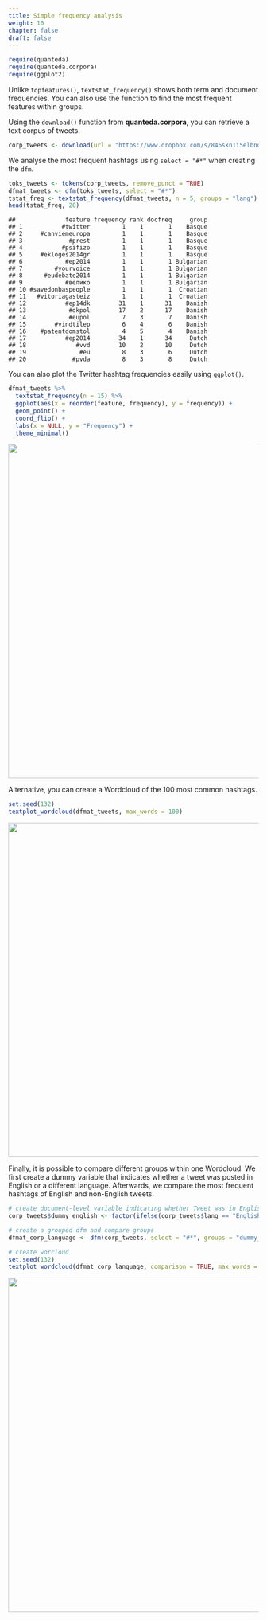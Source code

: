 ```yaml
---
title: Simple frequency analysis
weight: 10
chapter: false
draft: false
---
```



```r
require(quanteda)
require(quanteda.corpora)
require(ggplot2)
```

Unlike `topfeatures()`, `textstat_frequency()` shows both term and document frequencies. You can also use the function to find the most frequent features within groups.

Using the `download()` function from **quanteda.corpora**, you can retrieve a text corpus of tweets.


```r
corp_tweets <- download(url = "https://www.dropbox.com/s/846skn1i5elbnd2/data_corpus_sampletweets.rds?dl=1")
```



We analyse the most frequent hashtags using `select = "#*"` when creating the `dfm`.


```r
toks_tweets <- tokens(corp_tweets, remove_punct = TRUE) 
dfmat_tweets <- dfm(toks_tweets, select = "#*")
tstat_freq <- textstat_frequency(dfmat_tweets, n = 5, groups = "lang")
head(tstat_freq, 20)
```

```
##              feature frequency rank docfreq     group
## 1           #twitter         1    1       1    Basque
## 2     #canviemeuropa         1    1       1    Basque
## 3             #prest         1    1       1    Basque
## 4           #psifizo         1    1       1    Basque
## 5     #ekloges2014gr         1    1       1    Basque
## 6            #ep2014         1    1       1 Bulgarian
## 7         #yourvoice         1    1       1 Bulgarian
## 8      #eudebate2014         1    1       1 Bulgarian
## 9            #велико         1    1       1 Bulgarian
## 10 #savedonbaspeople         1    1       1  Croatian
## 11   #vitoriagasteiz         1    1       1  Croatian
## 12           #ep14dk        31    1      31    Danish
## 13            #dkpol        17    2      17    Danish
## 14            #eupol         7    3       7    Danish
## 15        #vindtilep         6    4       6    Danish
## 16    #patentdomstol         4    5       4    Danish
## 17           #ep2014        34    1      34     Dutch
## 18              #vvd        10    2      10     Dutch
## 19               #eu         8    3       6     Dutch
## 20             #pvda         8    3       8     Dutch
```

You can also plot the Twitter hashtag frequencies easily using `ggplot()`.


```r
dfmat_tweets %>% 
  textstat_frequency(n = 15) %>% 
  ggplot(aes(x = reorder(feature, frequency), y = frequency)) +
  geom_point() +
  coord_flip() +
  labs(x = NULL, y = "Frequency") +
  theme_minimal()
```

<img src="/statistical-analysis/frequency_files/figure-html/unnamed-chunk-5-1.png" width="672" />

Alternative, you can create a Wordcloud of the  100 most common hashtags.


```r
set.seed(132)
textplot_wordcloud(dfmat_tweets, max_words = 100)
```

<img src="/statistical-analysis/frequency_files/figure-html/unnamed-chunk-6-1.png" width="672" />

Finally, it is possible to compare different groups within one Wordcloud. We first create a dummy variable that indicates whether a tweet was posted in English or a different language. Afterwards, we compare the most frequent hashtags of English and non-English tweets.


```r
# create document-level variable indicating whether Tweet was in English or other language
corp_tweets$dummy_english <- factor(ifelse(corp_tweets$lang == "English", "English", "Not English"))

# create a grouped dfm and compare groups
dfmat_corp_language <- dfm(corp_tweets, select = "#*", groups = "dummy_english")

# create worcloud
set.seed(132)
textplot_wordcloud(dfmat_corp_language, comparison = TRUE, max_words = 200)
```

<img src="/statistical-analysis/frequency_files/figure-html/unnamed-chunk-7-1.png" width="672" />


